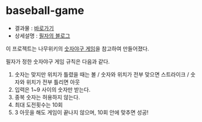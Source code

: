 # baseball-game

* 결과물 : <a href="https://jyy1554.github.io/baseball-game/first-page.html">바로가기<a>
* 상세설명 : <a href="https://blog.naver.com/uyon77/222516767445">필자의 블로그<a>

이 프로젝트는 나무위키의 <a href="https://namu.wiki/w/%EC%88%AB%EC%9E%90%EC%95%BC%EA%B5%AC">숫자야구 게임<a>을 참고하여 만들어졌다.

필자가 정한 숫자야구 게임 규칙은 다음과 같다.

1. 숫자는 맞지만 위치가 틀렸을 때는 볼 / 숫자와 위치가 전부 맞으면 스트라이크 / 숫자와 위치가 전부 틀리면 아웃
2. 입력은 1~9 사이의 숫자만 받는다.
3. 중복 숫자는 허용하지 않는다.
4. 최대 도전횟수는 10회
5. 3 아웃을 해도 게임이 끝나지 않으며, 10회 안에 맞추면 성공!



